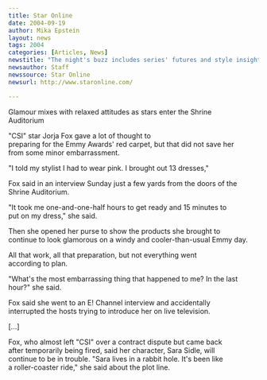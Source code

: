 ```yaml
---
title: Star Online
date: 2004-09-19
author: Mika Epstein
layout: news
tags: 2004
categories: [Articles, News]
newstitle: "The night's buzz includes series' futures and style insights"
newsauthor: Staff  
newssource: Star Online  
newsurl: http://www.staronline.com/  

---
```


Glamour mixes with relaxed attitudes as stars enter the Shrine  
Auditorium

"CSI" star Jorja Fox gave a lot of thought to  
preparing for the Emmy Awards' red carpet, but that did not save her  
from some minor embarrassment. 

"I told my stylist I had to wear pink. I brought out 13 dresses,"

Fox said in an interview Sunday just a few yards from the doors of the  
Shrine Auditorium. 

"It took me one-and-one-half hours to get ready and 15 minutes to  
put on my dress," she said. 

Then she opened her purse to show the products she brought to  
continue to look glamorous on a windy and cooler-than-usual Emmy day.

All that work, all that preparation, but not everything went  
according to plan. 

"What's the most embarrassing thing that happened to me? In the last  
hour?" she said. 

Fox said she went to an E! Channel interview and accidentally  
interrupted the hosts trying to introduce her on live television. 

[...]

Fox, who almost left "CSI" over a contract dispute but came back  
after temporarily being fired, said her character, Sara Sidle, will  
continue to be in trouble. "Sara lives in a rabbit hole. It's been like  
a roller-coaster ride," she said about the plot line.

